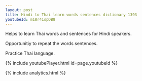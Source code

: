 ```yaml
---
layout: post
title: Hindi to Thai learn words sentences dictionary 1393 
youtubeId: m18r41spDB8
---
```

 
 
Helps to learn Thai words and sentences for Hindi speakers.

Opportunitiy to repeat the words sentences. 

Practice Thai language. 
 
{% include youtubePlayer.html id=page.youtubeId %}
 
 
{% include analytics.html %}